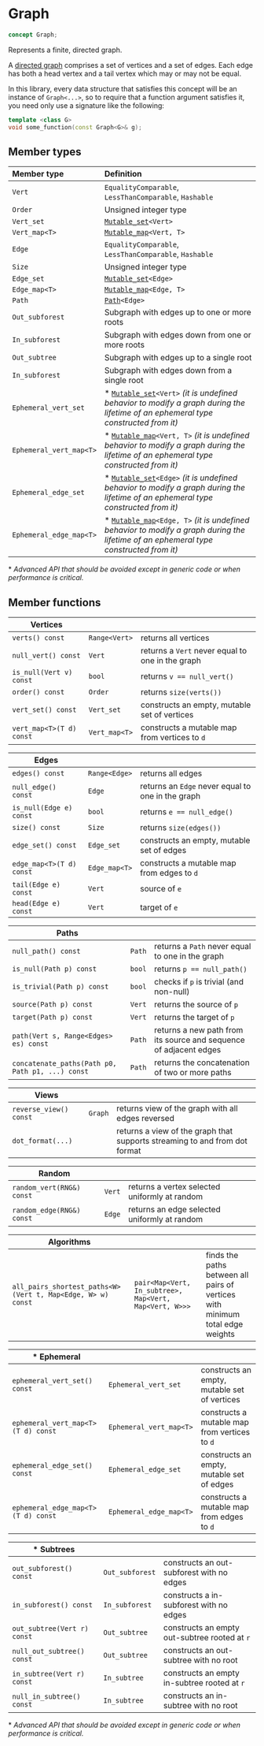 
# Graph

```c++
concept Graph;
```

Represents a finite, directed graph.

A [directed graph](https://en.wikipedia.org/wiki/Directed_graph) comprises a set of vertices and a set of edges.  Each edge has both a head vertex and a tail vertex which may or may not be equal.

In this library, every data structure that satisfies this concept will be an instance of `Graph<...>`, so to require that a function argument satisfies it, you need only use a signature like the following:

```c++
template <class G>
void some_function(const Graph<G>& g);
```

## Member types
| Member type | Definition
|:----------- |:-----------
| `Vert`        | `EqualityComparable`, `LessThanComparable`, `Hashable`
| `Order`       | Unsigned integer type
| `Vert_set`    | [`Mutable_set`](Mutable_set.md)`<Vert>`
| `Vert_map<T>` | [`Mutable_map`](Mutable_map.md)`<Vert, T>`
| `Edge`        | `EqualityComparable`, `LessThanComparable`, `Hashable`
| `Size`        | Unsigned integer type
| `Edge_set`    | [`Mutable_set`](Mutable_set.md)`<Edge>`
| `Edge_map<T>` | [`Mutable_map`](Mutable_map.md)`<Edge, T>`
| `Path`        | [`Path`](Path.md)`<Edge>`
| `Out_subforest` | Subgraph with edges up to one or more roots
| `In_subforest` | Subgraph with edges down from one or more roots
| `Out_subtree` | Subgraph with edges up to a single root
| `In_subforest` | Subgraph with edges down from a single root
| `Ephemeral_vert_set` | * [`Mutable_set`](Mutable_set.md)`<Vert>` _(it is undefined behavior to modify a graph during the lifetime of an ephemeral type constructed from it)_
| `Ephemeral_vert_map<T>` | * [`Mutable_map`](Mutable_map.md)`<Vert, T>` _(it is undefined behavior to modify a graph during the lifetime of an ephemeral type constructed from it)_
| `Ephemeral_edge_set` | * [`Mutable_set`](Mutable_set.md)`<Edge>` _(it is undefined behavior to modify a graph during the lifetime of an ephemeral type constructed from it)_
| `Ephemeral_edge_map<T>` | * [`Mutable_map`](Mutable_map.md)`<Edge, T>` _(it is undefined behavior to modify a graph during the lifetime of an ephemeral type constructed from it)_

\* _Advanced API that should be avoided except in generic code or when performance is critical._

## Member functions
| Vertices | | |
|----------|-|-|
| `verts() const` | `Range<Vert>` | returns all vertices |
| `null_vert() const` | `Vert` | returns a `Vert` never equal to one in the graph |
| `is_null(Vert v) const` | `bool` | returns `v == null_vert()`
| `order() const` | `Order` | returns `size(verts())` |
| `vert_set() const` | `Vert_set` | constructs an empty, mutable set of vertices |
| `vert_map<T>(T d) const` | `Vert_map<T>` | constructs a mutable map from vertices to `d` |

| Edges | | |
|-------|-|-|
| `edges() const` | `Range<Edge>` | returns all edges |
| `null_edge() const` | `Edge` | returns an `Edge` never equal to one in the graph |
| `is_null(Edge e) const` | `bool` | returns `e == null_edge()`
| `size() const` | `Size` | returns `size(edges())` |
| `edge_set() const` | `Edge_set` | constructs an empty, mutable set of edges |
| `edge_map<T>(T d) const` | `Edge_map<T>` | constructs a mutable map from edges to `d` |
| `tail(Edge e) const` | `Vert` | source of `e` |
| `head(Edge e) const` | `Vert` | target of `e` |

| Paths | | |
|-------|-|-|
| `null_path() const` | `Path` | returns a `Path` never equal to one in the graph |
| `is_null(Path p) const` | `bool` | returns `p == null_path()`
| `is_trivial(Path p) const` | `bool` | checks if `p` is trivial (and non-null) |
| `source(Path p) const` | `Vert` | returns the source of `p` |
| `target(Path p) const` | `Vert` | returns the target of `p` |
| `path(Vert s, Range<Edges> es) const` | `Path` | returns a new path from its source and sequence of adjacent edges |
| `concatenate_paths(Path p0, Path p1, ...) const` | `Path` | returns the concatenation of two or more paths |

| Views | | |
|-------|-|-|
| `reverse_view() const` | `Graph` | returns view of the graph with all edges reversed |
| `dot_format(...)` | | returns a view of the graph that supports streaming to and from dot format |

| Random | | |
|--------|-|-|
| `random_vert(RNG&) const` | `Vert` | returns a vertex selected uniformly at random |
| `random_edge(RNG&) const` | `Edge` | returns an edge selected uniformly at random |

| Algorithms | | |
|------------|-|-|
| `all_pairs_shortest_paths<W>(Vert t, Map<Edge, W> w) const` | `pair<Map<Vert, In_subtree>, Map<Vert, Map<Vert, W>>>` | finds the paths between all pairs of vertices with minimum total edge weights |

| * Ephemeral | | |
|-------------|-|-|
| `ephemeral_vert_set() const` | `Ephemeral_vert_set` | constructs an empty, mutable set of vertices |
| `ephemeral_vert_map<T>(T d) const` | `Ephemeral_vert_map<T>` | constructs a mutable map from vertices to `d` |
| `ephemeral_edge_set() const` | `Ephemeral_edge_set` | constructs an empty, mutable set of edges |
| `ephemeral_edge_map<T>(T d) const` | `Ephemeral_edge_map<T>` | constructs a mutable map from edges to `d` |

| * Subtrees | | |
|------------|-|-|
| `out_subforest() const` | `Out_subforest` | constructs an out-subforest with no edges |
| `in_subforest() const` | `In_subforest` | constructs a in-subforest with no edges |
| `out_subtree(Vert r) const` | `Out_subtree` | constructs an empty out-subtree rooted at `r` |
| `null_out_subtree() const` | `Out_subtree` | constructs an out-subtree with no root |
| `in_subtree(Vert r) const` | `In_subtree` | constructs an empty in-subtree rooted at `r` |
| `null_in_subtree() const` | `In_subtree` | constructs an in-subtree with no root |

\* _Advanced API that should be avoided except in generic code or when performance is critical._
